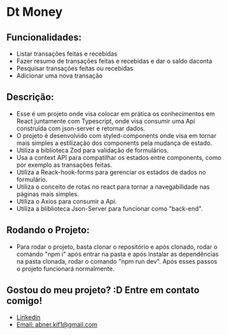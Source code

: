 # Dt Money

## Funcionalidades:
- Listar transações feitas e recebidas
- Fazer resumo de transações feitas e recebidas e dar o saldo daconta
- Pesquisar transações feitas ou recebidas
- Adicionar uma nova transação


## Descrição:
- Esse é um projeto onde visa colocar em prática os conhecimentos em React juntamente com Typescript, onde visa consumir uma Api construída com json-server e retornar dados.
- O projeto é desenvolvido com styled-components onde visa em tornar mais simples a estilização dos components pela mudança de estado.
- Utiliza a biblioteca Zod para validação de formulários.
- Usa a context API para compatilhar os estados entre components, como por exemplo as transações feitas.
- Utiliza a Reack-hook-forms para gerenciar os estados de dados no formulário.
- Utiliza o conceito de rotas no react para tornar a navegabilidade nas páginas mais simples.
- Utiliza o Axios para consumir a Api.
- Utiliza a bliblioteca Json-Server para funcionar como "back-end".

## Rodando o Projeto:
- Para rodar o projeto, basta clonar o repositório e após clonado, rodar o comando "npm i" após entrar na pasta e após instalar as dependências na pasta clonada, rodar o comando "npm run dev". Após esses passos o projeto funcionará normalmente.


## Gostou do meu projeto? :D Entre em contato comigo! 
- [Linkedin](https://www.linkedin.com/in/abner-santos-b195b8228/) <br/>
- [Email: abner.kif1@gmail.com](mailto:abner.kif1@gmail.com)
